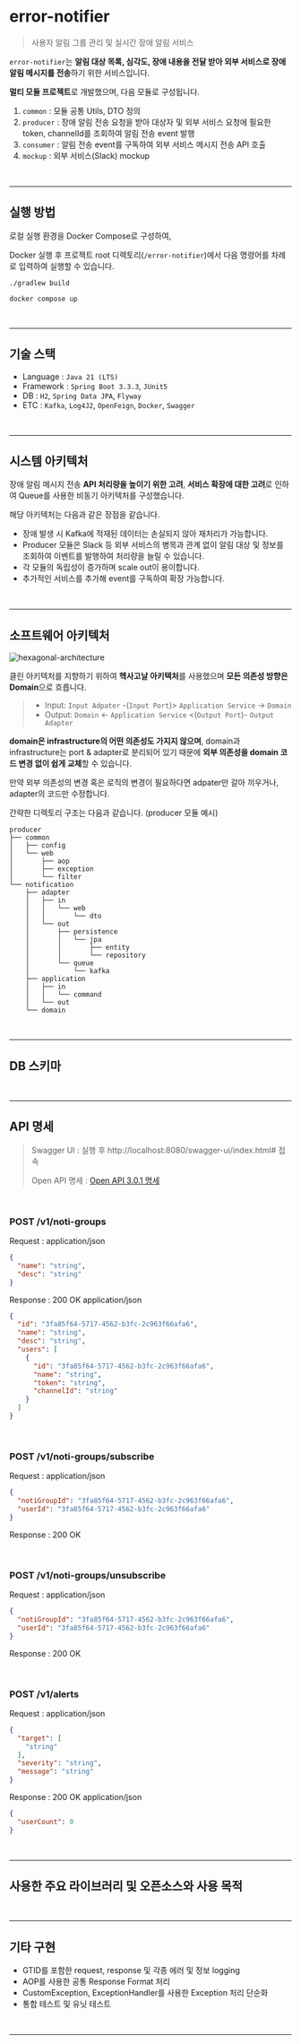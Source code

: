 # error-notifier
> 사용자 알림 그룹 관리 및 실시간 장애 알림 서비스


`error-notifier`는 **알림 대상 목록, 심각도, 장애 내용을 전달 받아 외부 서비스로 장애 알림 메시지를 전송**하기 위한 서비스입니다.

**멀티 모듈 프로젝트**로 개발했으며, 다음 모듈로 구성됩니다.

1. `common` : 모듈 공통 Utils, DTO 정의
2. `producer` : 장애 알림 전송 요청을 받아 대상자 및 외부 서비스 요청에 필요한 token, channelId를 조회하여 알림 전송 event 발행
3. `consumer` : 알림 전송 event를 구독하여 외부 서비스 메시지 전송 API 호출
4. `mockup` : 외부 서비스(Slack) mockup

<br>

---

## 실행 방법

로컬 실행 환경을 Docker Compose로 구성하여,

Docker 실행 후 프로젝트 root 디렉토리(`/error-notifier`)에서 다음 명령어를 차례로 입력하여 실행할 수 있습니다.

```
./gradlew build

docker compose up
```

<br>

---

## 기술 스택

- Language : `Java 21 (LTS)`
- Framework : `Spring Boot 3.3.3`, `JUnit5`
- DB : `H2`, `Spring Data JPA`, `Flyway`
- ETC : `Kafka`, `Log4J2`, `OpenFeign`, `Docker`, `Swagger`

<br>

---

## 시스템 아키텍처

장애 알림 메시지 전송 **API 처리량을 높이기 위한 고려**, **서비스 확장에 대한 고려**로 인하여 Queue를 사용한 비동기 아키텍처를 구성했습니다.

해당 아키텍처는 다음과 같은 장점을 같습니다.

- 장애 발생 시 Kafka에 적재된 데이터는 손실되지 않아 재처리가 가능합니다.
- Producer 모듈은 Slack 등 외부 서비스의 병목과 관계 없이 알림 대상 및 정보를 조회하여 이벤트를 발행하여 처리량을 늘릴 수 있습니다.
- 각 모듈의 독립성이 증가하며 scale out이 용이합니다.
- 추가적인 서비스를 추가해 event를 구독하여 확장 가능합니다.

<br>

---

## 소프트웨어 아키텍처

![hexagonal-architecture](readmesource/hexagonal-architecture.png)

클린 아키텍처를 지향하기 위하여 **헥사고날 아키텍처**를 사용했으며 **모든 의존성 방향은 Domain**으로 흐릅니다.

> - Input: `Input Adpater` -(`Input Port`)> `Application Service` -> `Domain`
> - Output: `Domain` <- `Application Service` <(`Output Port`)- `Output Adapter`

**domain은 infrastructure의 어떤 의존성도 가지지 않으며**, domain과 infrastructure는 port & adapter로 분리되어 있기 때문에 **외부 의존성을 domain 코드 변경 없이 쉽게 교체**할 수 있습니다.

만약 외부 의존성의 변경 혹은 로직의 변경이 필요하다면 adpater만 갈아 끼우거나, adapter의 코드만 수정합니다.

간략한 디렉토리 구조는 다음과 같습니다. (producer 모듈 예시)

```
producer
├── common
│   ├── config
│   └── web
│       ├── aop
│       ├── exception
│       └── filter
└── notification
    ├── adapter
    │   ├── in
    │   │   └── web
    │   │       └── dto
    │   └── out
    │       ├── persistence
    │       │   └── jpa
    │       │       ├── entity
    │       │       └── repository
    │       └── queue
    │           └── kafka
    ├── application
    │   ├── in
    │   │   └── command
    │   └── out
    └── domain
```

<br>

---

## DB 스키마

<br>

---

## API 명세

> Swagger UI : 실행 후 http://localhost:8080/swagger-ui/index.html# 접속
> 
> Open API 명세 : [Open API 3.0.1 명세](readmesource/open-api.md)

<br>

### POST /v1/noti-groups
Request : application/json
```json
{
  "name": "string",
  "desc": "string"
}
```
Response : 200 OK application/json
```json
{
  "id": "3fa85f64-5717-4562-b3fc-2c963f66afa6",
  "name": "string",
  "desc": "string",
  "users": [
    {
      "id": "3fa85f64-5717-4562-b3fc-2c963f66afa6",
      "name": "string",
      "token": "string",
      "channelId": "string"
    }
  ]
}
```

<br>

### POST /v1/noti-groups/subscribe
Request : application/json
```json
{
  "notiGroupId": "3fa85f64-5717-4562-b3fc-2c963f66afa6",
  "userId": "3fa85f64-5717-4562-b3fc-2c963f66afa6"
}
```
Response : 200 OK

<br>

### POST /v1/noti-groups/unsubscribe
Request : application/json
```json
{
  "notiGroupId": "3fa85f64-5717-4562-b3fc-2c963f66afa6",
  "userId": "3fa85f64-5717-4562-b3fc-2c963f66afa6"
}
```
Response : 200 OK

<br>

### POST /v1/alerts
Request : application/json
```json
{
  "target": [
    "string"
  ],
  "severity": "string",
  "message": "string"
}
```
Response : 200 OK application/json
```json
{
  "userCount": 0
}
```

<br>

---

## 사용한 주요 라이브러리 및 오픈소스와 사용 목적


<br>

---

## 기타 구현

- GTID를 포함한 request, response 및 각종 에러 및 정보 logging
- AOP를 사용한 공통 Response Format 처리
- CustomException, ExceptionHandler를 사용한 Exception 처리 단순화
- 통합 테스트 및 유닛 테스트

<br>

---


